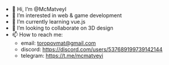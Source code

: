 - 👋 Hi, I’m @McMatveyI
- 👀 I’m interested in web & game development
- 🌱 I’m currently learning vue.js
- 💞️ I’m looking to collaborate on 3D design
- 📫 How to reach me: 
  - email: toropovmat@gmail.com
  - discord: https://discord.com/users/537689199739142144
  - telegram: https://t.me/mcmatveyi
